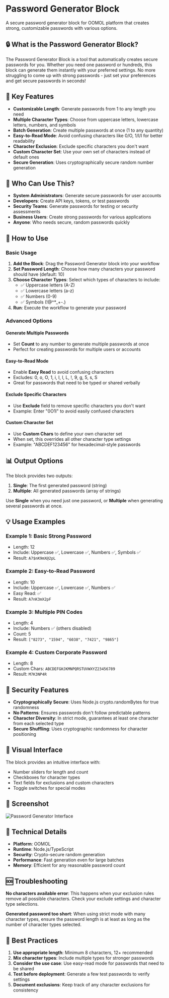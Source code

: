 # Password Generator Block

A secure password generator block for OOMOL platform that creates strong, customizable passwords with various options.

## 🔒 What is the Password Generator Block?

The Password Generator Block is a tool that automatically creates secure passwords for you. Whether you need one password or hundreds, this block can generate them instantly with your preferred settings. No more struggling to come up with strong passwords - just set your preferences and get secure passwords in seconds!

## 🌟 Key Features

- **Customizable Length**: Generate passwords from 1 to any length you need
- **Multiple Character Types**: Choose from uppercase letters, lowercase letters, numbers, and symbols
- **Batch Generation**: Create multiple passwords at once (1 to any quantity)
- **Easy-to-Read Mode**: Avoid confusing characters like 0/O, 1/l/I for better readability
- **Character Exclusion**: Exclude specific characters you don't want
- **Custom Character Set**: Use your own set of characters instead of default ones
- **Secure Generation**: Uses cryptographically secure random number generation

## 🎯 Who Can Use This?

- **System Administrators**: Generate secure passwords for user accounts
- **Developers**: Create API keys, tokens, or test passwords
- **Security Teams**: Generate passwords for testing or security assessments
- **Business Users**: Create strong passwords for various applications
- **Anyone**: Who needs secure, random passwords quickly

## 🚀 How to Use

### Basic Usage

1. **Add the Block**: Drag the Password Generator block into your workflow
2. **Set Password Length**: Choose how many characters your password should have (default: 10)
3. **Choose Character Types**: Select which types of characters to include:
   - ✅ Uppercase letters (A-Z)
   - ✅ Lowercase letters (a-z)
   - ✅ Numbers (0-9)
   - ✅ Symbols (!@^*_+-.)
4. **Run**: Execute the workflow to generate your password

### Advanced Options

#### Generate Multiple Passwords
- Set **Count** to any number to generate multiple passwords at once
- Perfect for creating passwords for multiple users or accounts

#### Easy-to-Read Mode
- Enable **Easy Read** to avoid confusing characters
- Excludes: 0, o, O, 1, i, I, l, L, !, 9, g, 5, s, S
- Great for passwords that need to be typed or shared verbally

#### Exclude Specific Characters
- Use **Exclude** field to remove specific characters you don't want
- Example: Enter "0O1l" to avoid easily confused characters

#### Custom Character Set
- Use **Custom Chars** to define your own character set
- When set, this overrides all other character type settings
- Example: "ABCDEF123456" for hexadecimal-style passwords

## 📊 Output Options

The block provides two outputs:

1. **Single**: The first generated password (string)
2. **Multiple**: All generated passwords (array of strings)

Use **Single** when you need just one password, or **Multiple** when generating several passwords at once.

## 💡 Usage Examples

### Example 1: Basic Strong Password
- Length: 12
- Include: Uppercase ✅, Lowercase ✅, Numbers ✅, Symbols ✅
- Result: `A7$nK9mX@2pL`

### Example 2: Easy-to-Read Password
- Length: 10
- Include: Uppercase ✅, Lowercase ✅, Numbers ✅
- Easy Read: ✅
- Result: `A7nK3mX2pF`

### Example 3: Multiple PIN Codes
- Length: 4
- Include: Numbers ✅ (others disabled)
- Count: 5
- Result: `["8273", "1594", "6038", "7421", "9865"]`

### Example 4: Custom Corporate Password
- Length: 8
- Custom Chars: `ABCDEFGHJKMNPQRSTUVWXYZ23456789`
- Result: `M7K3NP4R`

## 🔐 Security Features

- **Cryptographically Secure**: Uses Node.js crypto.randomBytes for true randomness
- **No Patterns**: Ensures passwords don't follow predictable patterns
- **Character Diversity**: In strict mode, guarantees at least one character from each selected type
- **Secure Shuffling**: Uses cryptographic randomness for character positioning

## 🎨 Visual Interface

The block provides an intuitive interface with:
- Number sliders for length and count
- Checkboxes for character types
- Text fields for exclusions and custom characters
- Toggle switches for special modes

## 📸 Screenshot

![Password Generator Interface](./static/screenshot.png)

## 🔧 Technical Details

- **Platform**: OOMOL
- **Runtime**: Node.js/TypeScript
- **Security**: Crypto-secure random generation
- **Performance**: Fast generation even for large batches
- **Memory**: Efficient for any reasonable password count

## 🆘 Troubleshooting

**No characters available error**: This happens when your exclusion rules remove all possible characters. Check your exclude settings and character type selections.

**Generated password too short**: When using strict mode with many character types, ensure the password length is at least as long as the number of character types selected.

## 🎯 Best Practices

1. **Use appropriate length**: Minimum 8 characters, 12+ recommended
2. **Mix character types**: Include multiple types for stronger passwords
3. **Consider the use case**: Use easy-read mode for passwords that need to be shared
4. **Test before deployment**: Generate a few test passwords to verify settings
5. **Document exclusions**: Keep track of any character exclusions for consistency
